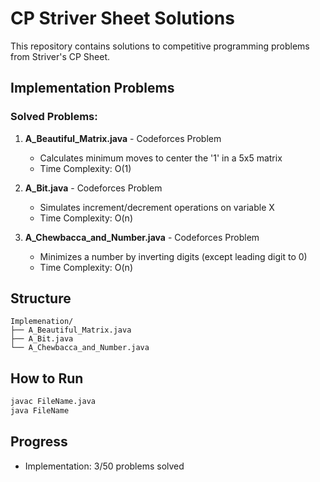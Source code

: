 # CP Striver Sheet Solutions

This repository contains solutions to competitive programming problems from Striver's CP Sheet.

## Implementation Problems

### Solved Problems:

1. **A_Beautiful_Matrix.java** - Codeforces Problem
   - Calculates minimum moves to center the '1' in a 5x5 matrix
   - Time Complexity: O(1)

2. **A_Bit.java** - Codeforces Problem  
   - Simulates increment/decrement operations on variable X
   - Time Complexity: O(n)

3. **A_Chewbacca_and_Number.java** - Codeforces Problem
   - Minimizes a number by inverting digits (except leading digit to 0)
   - Time Complexity: O(n)

## Structure
```
Implemenation/
├── A_Beautiful_Matrix.java
├── A_Bit.java
└── A_Chewbacca_and_Number.java
```

## How to Run
```bash
javac FileName.java
java FileName
```

## Progress
- Implementation: 3/50 problems solved

